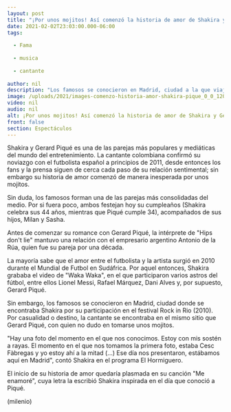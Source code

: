 ```yaml
---
layout: post
title: "¡Por unos mojitos! Así comenzó la historia de amor de Shakira y Gerard Piqué"
date: 2021-02-02T23:03:00.000-06:00
tags:
  
  - Fama
  
  - musica
  
  - cantante
  
author: nil
description: "Los famosos se conocieron en Madrid, ciudad a la que viajó la cantante por su participación en Rock in Rio 2010. "
image: /uploads/2021/images-comenzo-historia-amor-shakira-pique_0_0_1200_747.jpg
video: nil
audio: nil
alt: ¡Por unos mojitos! Así comenzó la historia de amor de Shakira y Gerard Piqué
front: false
section: Espectáculos
---
```


Shakira y Gerard Piqué es una de las parejas más populares y mediáticas del mundo del entretenimiento. La cantante colombiana confirmó su noviazgo con el futbolista español a principios de 2011, desde entonces los fans y la prensa siguen de cerca cada paso de su relación sentimental; sin embargo su historia de amor comenzó de manera inesperada por unos mojitos.  

Sin duda, los famosos forman una de las parejas más consolidadas del medio. Por si fuera poco, ambos festejan hoy su cumpleaños (Shakira celebra sus 44 años, mientras que Piqué cumple 34), acompañados de sus hijos, Milan y Sasha. 

Antes de comenzar su romance con Gerard Piqué, la intérprete de "Hips don't lie" mantuvo una relación con el empresario argentino Antonio de la Rúa, quien fue su pareja por una década. 

La mayoría sabe que el amor entre el futbolista y la artista surgió en 2010 durante el Mundial de Futbol en Sudáfrica. Por aquel entonces, Shakira grababa el video de "Waka Waka", en el que participaron varios astros del fútbol, entre ellos Lionel Messi, Rafael Márquez, Dani Alves y, por supuesto, Gerard Piqué.   

Sin embargo, los famosos se conocieron en Madrid, ciudad donde se encontraba Shakira por su participación en el festival Rock in Rio (2010). Por casualidad o destino, la cantante se encontraba en el mismo sitio que Gerard Piqué, con quien no dudo en tomarse unos mojitos.  

"Hay una foto del momento en el que nos conocimos. Estoy con mis sostén a rayas. El momento en el que nos tomamos la primera foto, estaba Cesc Fàbregas y yo estoy ahí a la mitad (...) Ese día nos presentaron, estábamos aquí en Madrid", contó Shakira en el programa El Hormiguero.  

El inicio de su historia de amor quedaría plasmada en su canción "Me enamoré", cuya letra la escribió Shakira inspirada en el día que conoció a Piqué.

(milenio) 


